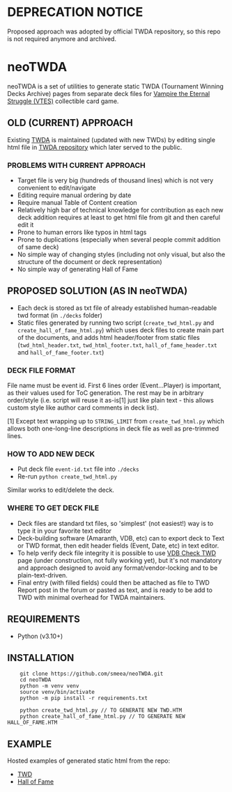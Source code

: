 # DEPRECATION NOTICE
Proposed approach was adopted by official TWDA repository, so this repo is not required anymore and archived.

# neoTWDA

neoTWDA is a set of utilities to generate static TWDA (Tournament Winning Decks Archive) pages from separate deck files for [Vampire the Eternal Struggle (VTES)](https://www.vekn.net/what-is-v-tes) collectible card game.

## OLD (CURRENT) APPROACH
Existing [TWDA](http://www.vekn.fr/decks/twd.htm) is maintained (updated with new TWDs) by editing single html file in [TWDA repository](https://github.com/GiottoVerducci/TWD) which later served to the public.

### PROBLEMS WITH CURRENT APPROACH
* Target file is very big (hundreds of thousand lines) which is not very convenient to edit/navigate
* Editing require manual ordering by date
* Require manual Table of Content creation
* Relatively high bar of technical knowledge for contribution as each new deck addition requires at least to get html file from git and then careful edit it
* Prone to human errors like typos in html tags
* Prone to duplications (especially when several people commit addition of same deck)
* No simple way of changing styles (including not only visual, but also the structure of the document or deck representation)
* No simple way of generating Hall of Fame

## PROPOSED SOLUTION (AS IN neoTWDA)
* Each deck is stored as txt file of already established human-readable twd format (in `./decks` folder)
* Static files generated by running two script (`create_twd_html.py` and `create_hall_of_fame_html.py`) which uses deck files to create main part of the documents, and adds html header/footer from static files (`twd_html_header.txt`, `twd_html_footer.txt`, `hall_of_fame_header.txt` and `hall_of_fame_footer.txt`)

### DECK FILE FORMAT
File name must be event id.
First 6 lines order (Event...Player) is important, as their values used for ToC generation.
The rest may be in arbitrary order/style (i.e. script will reuse it as-is[1] just like plain text - this allows custom style like author card comments in deck list).

[1] Except text wrapping up to `STRING_LIMIT` from `create_twd_html.py` which allows both one-long-line descriptions in deck file as well as pre-trimmed lines.

### HOW TO ADD NEW DECK
* Put deck file `event-id.txt` file into `./decks`
* Re-run `python create_twd_html.py`

Similar works to edit/delete the deck.

### WHERE TO GET DECK FILE
* Deck files are standard txt files, so 'simplest' (not easiest!) way is to type it in your favorite text editor
* Deck-building software (Amaranth, VDB, etc) can to export deck to Text or TWD format, then edit header fields (Event, Date, etc) in text editor.
* To help verify deck file integrity it is possible to use [VDB Check TWD](https://vdb.im/twd/deck_check) page (under construction, not fully working yet), but it's not mandatory and approach designed to avoid any format/vendor-locking and to be plain-text-driven.
* Final entry (with filled fields) could then be attached as file to TWD Report post in the forum or pasted as text, and is ready to be add to TWD with minimal overhead for TWDA maintainers.

## REQUIREMENTS
* Python (v3.10+)

## INSTALLATION
```
    git clone https://github.com/smeea/neoTWDA.git
    cd neoTWDA
    python -m venv venv
    source venv/bin/activate
    python -m pip install -r requirements.txt

    python create_twd_html.py // TO GENERATE NEW TWD.HTM
    python create_hall_of_fame_html.py // TO GENERATE NEW HALL_OF_FAME.HTM
```

## EXAMPLE
Hosted examples of generated static html from the repo:
* [TWD](https://vdb-beta.smeea.casa/twd.htm)
* [Hall of Fame](https://vdb-beta.smeea.casa/hall_of_fame.htm)
